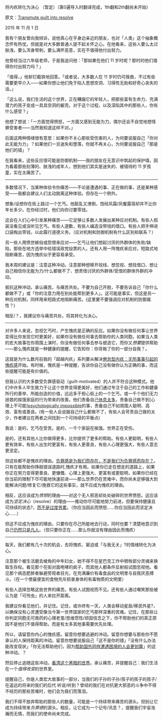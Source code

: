 将内疚转化为决心 （暂定）（第0遍导入时翻译完成，1th翻和2th翻尚未开始）

原文：[Transmute guilt into resolve](https://mindingourway.com/transmute-guilt-i/)

2015 年 11 月 1 日

我有个朋友曾向我倾诉，说他真心在乎身边亲近的朋友，也对「人类」这个抽象概念怀有热忱，但就是对大多数普通人提不起关怀之心。在他看来，这些人要么太过肤浅，要么浑身带刺，要么满怀恶意，实在不值得他付出努力。 

他曾经当过六年级老师，于是我追问他：「那如果在他们 11 岁时呢？那时的他们值得你付出努力吗？」

「值得，」他斩钉截铁地回答。「或者说，大多数人在 11 岁时仍可挽救，不过有些需要更早介入——如果你想让他们免于陷入思想空洞、习得性无助和好奇心丧失的话。」

「这么说，我们生活的这个世界，正在糟蹋它的年轻人，把那些富有生命力、充满潜力的孩子变成一具具空洞的躯壳。对于这个过程，以及深陷其中的那些人，你有什么感受？」

他想了想说：「一方面觉得愤怒，一方面又感到无能为力，偶尔还会不自觉地想怪罪受害者——当然我知道这样不对。」

后面这两种情绪很有意思：如果你不关心那些受伤害的人，为何要说服自己「你对此无能为力」？如果他们一旦迷失和堕落，你就不再关心，为何要说服自己「那是他们的错」？

在我看来，这些反应很可能是防御机制——我的朋友在无意识中筑起的保护墙，因为看着那些刻薄的、肤浅的成年人，想到他们其实是迷失的、被错待的 11 岁孩童，实在太痛苦了。

------

多数情况下，当某种体验令你痛苦——不论是遭遇的事、正在做的事，还是某种感受——我都会建议人们主动脱离这种体验。但存在一个例外。

想象/设想你在街上路过一个乞丐。他脏乱又潦倒，饱经风霜/风餐露宿却并不比你年长多少。在你经过时，他们向你讨要零钱。

这会在人们心中引发某种痛苦——它足够让多数人发展出某种应对机制。有些人假装没看见或没听见乞丐。有些人道歉，有些人编造没带钱的借口。有些人把手伸进口袋掏出零钱，以此履行道德义务。（应对机制和防御机制有什么区别和联系？）

另一些人用愤世嫉俗或怨恨来应对——乞丐让他们想起讨厌的外群体的失败/缺陷，那些在地方选举中给错误政党投票的人。还有人用一阵愧疚来应对，短路式地阻断痛苦，因为愧疚似乎更容易承受。

我本周的建议是：注意这种冲动。注意那种想移开视线、想忽视、想找借口、想让自己相信你无能为力/什么都做不了、想责怪讨厌的外群体/受恨的群体外群的冲动。

抵抗这种冲动，承认痛苦。与痛苦共处。不要为自己开脱，不要告诉自己「你什么都做不了」或「你的注意力用在别处能帮到更多人」。这可能是事实，但这是另一种应对机制，同样用来短路式地阻断痛苦。(这里要不要强调应对机制的防御属性？)

相反/？，我建议你与痛苦共处，将其转化为决心。

------

对许多人来说，忽视乞丐时，产生愧疚是正确的反应。如果你没有做任何事让世界变得比你发现它时更美好，如果你没有做任何事去帮助你的人类同胞，如果当人类的宏大故事在你周围上演时，你没有做任何事去参与塑造它，而你又*想要*提供帮助——那么愧疚就是一种健康的提醒，它告知你：你背叛了你的一部分自我？。  

这就是为什么数月前我的「超越内疚」系列要从解决[倦怠型内疚：无所事事引起的愧疚感](https://mindingourway.com/replacing-guilt/)开始。有时候，愧疚是一种提醒，告诉你自己没有做你认为正确的事，而这些提醒可能是有价值的。

但我认识的大多数受负罪感驱动（guilt-motivated）的人并不符合这种模式。他们中许多人毕生致力于让这个世界变得更美好，他们通过专注于自己的工作和健康所行的善举、所能创造的价值，远远多于担心街上的一个乞丐，或一千个他们无力拯救的挨饿家庭的行为带来的改善。他们责备自己[休息太多](https://mindingourway.com/stop-before-you-drop/)，责备自己做不到[心理上不可能][psychologically impossible](https://mindingourway.com/where-coulds-go/)的事，责备自己不如周围人聪明、高效、富有或善良。(有一些人会说服自己什么都做不了，有些人会苛责自己做的太少，作者建议在两者之间找到一个可持续的平衡点)

我说：是的，乞丐在受苦。是的，一千个家庭在挨饿。世界正在受伤。  

是的，还有其他人比你做得更多，比你提供了更多的帮助。有些人更聪明，有些人更有效率，有些人出生时更富有，有些人更善良，有些人心理更强大，有些人意志更坚定。

但这些都不是愧疚的理由。[负罪感是为我们而存在，不是我们为负罪感而存在？](https://mindingourway.com/dont-steer-with-guilt/)。只有在能帮助你挣脱错误道路时,愧疚才有用。如果你已走在想走的道路上，如果你正在努力变得更善良、更慷慨、心理上更强大、更富有或更聪明，如果你已经在你当前的限制下尽可能地快速前进——那么世界仍在苦难中，而你尚未足够强大到能解决问题/修复它/挽救它的这些事实，就不应成为愧疚的理由。

相反，这应该成为*愤怒*的理由——对这个无人邪恶却处处破碎的世界愤怒。这应该成为*坚定决心*（resolve）的理由——推动你尽可能地努力前进，但要保持健康且可持续的状态?，[而不是过度劳累](https://mindingourway.com/rest-in-motion/)。（你应当因此而愤怒……你应当因此而坚定决心……）

但这不应成为愧疚的理由，只要你在尽己所能地去行动，同时也要？清楚地意识到自己[仍然只是凡人](https://mindingourway.com/not-yet-gods/)。（但只要你正在……那么你就没有理由因此而愧疚）

------

每天，我们都有几十次的机会，去将愧疚、窘迫或「与我无关」?的情绪转化为决心。

注意那个被生活磨去棱角的中年妇女，她不得不在星巴克工作中牺牲部分灵魂来换取生存权。看见那个在街对面咆哮的疯子，而其他人都条件反射般试图忽视他。看见那个病态肥胖者躲避旁观者目光，在充满廉价有毒食品的文明里与自我厌恶搏斗。（在一个使最便宜的食物充斥损害身体的有毒物质的文明里）

有些人选择忽略这些世界的痛苦。有些人试图视而不见。还有些人通过嘲笑那些被认为是「可怜虫」的人来拉开距离。

我建议你看见他们，并记住。记住，或许终有一天，人类会移动星辰/移民外星?，以确保没有心灵遭受像当今第一世界国家的乞丐那样深重的苦难。记住，在那些让你判定同胞无可救药的心理老茧/思维惯性/顽固信念之下，你不帮助他们的真正原因不是他们不值得帮助，而是有太多其他事需要优先处理。

所以，请留意你内心的愧疚感。留意你想要逃避的冲动。留意你想要与那些你不愿承认的人保持距离的冲动。留意你想要说服自己「这不是你的错」「没有什么办法能改变现状」「你无法帮助他们，因为[帮助国外同样遭遇困境的人会更划算](http://givewell.org/)」的这种冲动。？

然后停止追随这些冲动。[看清这个黑暗的世界](https://mindingourway.com/see-the-dark-world/)。承认痛苦，并提醒自己：我们生活在一个*值得改变*的世界里。

提醒自己，你是人类宏大故事的一部分，当我们的子孙的子孙/孩子的孩子的孩子/在遥远的将来的我们的后代 听说/听到？曾经的我们在对抗更大邪恶的斗争中不得不经历的那些苦难时，他们会为我们而落泪。

我们不得不放弃帮助的那些人的数量，可能是一个持续带来痛苦的源头。但别让它成为持续带来*负罪感*的源头。相反，让它成为一个记号/讯息？，提醒我们宇宙浩瀚而无情，而我们的使命尚未完成。 